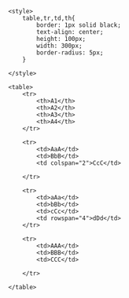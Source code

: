<!DOCTYPE html>
<html lang="tr">
<head>
    <meta charset="UTF-8">
    <meta name="viewport" content="width=, initial-scale=1.0">
    <title>Document</title>
    
    <style>
        table,tr,td,th{
            border: 1px solid black;
            text-align: center;
            height: 100px;
            width: 300px;
            border-radius: 5px;
        }

    </style>


</head>
<body>

    <table>
        <tr>
            <th>A1</th>
            <th>A2</th>
            <th>A3</th>
            <th>A4</th>
        </tr>

        <tr>
            <td>AaA</td>
            <td>BbB</td>
            <td colspan="2">CcC</td>
            
        </tr>

        <tr>
            <td>aAa</td>
            <td>bBb</td>
            <td>cCc</td>
            <td rowspan="4">dDd</td>
        </tr>

        <tr>
            <td>AAA</td>
            <td>BBB</td>
            <td>CCC</td>
            
        </tr>
        
    </table>
    
</body>
</html>
